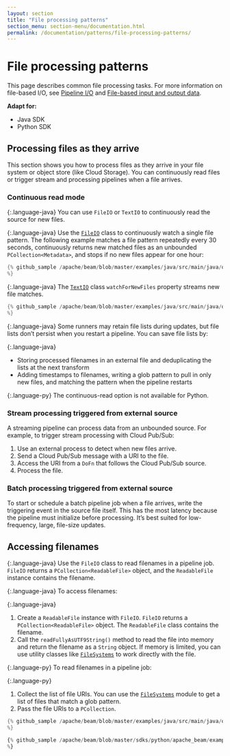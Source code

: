 ```yaml
---
layout: section
title: "File processing patterns"
section_menu: section-menu/documentation.html
permalink: /documentation/patterns/file-processing-patterns/
---
```

<!--
Licensed under the Apache License, Version 2.0 (the "License");
you may not use this file except in compliance with the License.
You may obtain a copy of the License at

http://www.apache.org/licenses/LICENSE-2.0

Unless required by applicable law or agreed to in writing, software
distributed under the License is distributed on an "AS IS" BASIS,
WITHOUT WARRANTIES OR CONDITIONS OF ANY KIND, either express or implied.
See the License for the specific language governing permissions and
limitations under the License.
-->

# File processing patterns

This page describes common file processing tasks. For more information on file-based I/O, see [Pipeline I/O](https://beam.apache.org/documentation/programming-guide/#pipeline-io) and [File-based input and output data](https://beam.apache.org/documentation/programming-guide/#file-based-data).

<nav class="language-switcher">
  <strong>Adapt for:</strong>
  <ul>
    <li data-type="language-java" class="active">Java SDK</li>
    <li data-type="language-py">Python SDK</li>
  </ul>
</nav>

## Processing files as they arrive

This section shows you how to process files as they arrive in your file system or object store (like Cloud Storage). You can continuously read files or trigger stream and processing pipelines when a file arrives.

### Continuous read mode

{:.language-java}
You can use `FileIO` or `TextIO` to continuously read the source for new files.

{:.language-java}
Use the [`FileIO`](https://beam.apache.org/releases/javadoc/2.9.0/org/apache/beam/sdk/io/FileIO.html) class to continuously watch a single file pattern. The following example matches a file pattern repeatedly every 30 seconds, continuously returns new matched files as an unbounded `PCollection<Metadata>`, and stops if no new files appear for one hour:

```java
{% github_sample /apache/beam/blob/master/examples/java/src/main/java/org/apache/beam/examples/snippets/Snippets.java tag:FileProcessPatternProcessNewFilesSnip1
%}
```

{:.language-java}
The [`TextIO`](https://beam.apache.org/releases/javadoc/2.9.0/org/apache/beam/sdk/io/TextIO.html) class `watchForNewFiles` property streams new file matches.

```java
{% github_sample /apache/beam/blob/master/examples/java/src/main/java/org/apache/beam/examples/snippets/Snippets.java tag:FileProcessPatternProcessNewFilesSnip2
%}
```

{:.language-java}
Some runners may retain file lists during updates, but file lists don’t persist when you restart a pipeline. You can save file lists by:

{:.language-java}
* Storing processed filenames in an external file and deduplicating the lists at the next transform
* Adding timestamps to filenames, writing a glob pattern to pull in only new files, and matching the pattern when the pipeline restarts

{:.language-py}
The continuous-read option is not available for Python.

### Stream processing triggered from external source

A streaming pipeline can process data from an unbounded source. For example, to trigger stream processing with Cloud Pub/Sub:

1. Use an external process to detect when new files arrive.
1. Send a Cloud Pub/Sub message with a URI to the file.
1. Access the URI from a `DoFn` that follows the Cloud Pub/Sub source.
1. Process the file.

### Batch processing triggered from external source

To start or schedule a batch pipeline job when a file arrives, write the triggering event in the source file itself. This has the most latency because the pipeline must initialize before processing. It’s best suited for low-frequency, large, file-size updates.

## Accessing filenames

{:.language-java}
Use the `FileIO` class to read filenames in a pipeline job. `FileIO` returns a `PCollection<ReadableFile>` object, and the `ReadableFile` instance contains the filename.

{:.language-java}
To access filenames:

{:.language-java}
1. Create a `ReadableFile` instance with `FileIO`. `FileIO` returns a `PCollection<ReadableFile>` object. The `ReadableFile` class contains the filename.
1. Call the `readFullyAsUTF9String()` method to read the file into memory and return the filename as a `String` object. If memory is limited, you can use utility classes like [`FileSystems`](https://beam.apache.org/releases/javadoc/2.9.0/org/apache/beam/sdk/io/FileSystems.html) to work directly with the file.

{:.language-py}
To read filenames in a pipeline job:

{:.language-py}
1. Collect the list of file URIs. You can use the [`FileSystems`](https://beam.apache.org/releases/pydoc/2.9.0/apache_beam.io.filesystems.html?highlight=filesystems#module-apache_beam.io.filesystems) module to get a list of files that match a glob pattern.
1. Pass the file URIs to a `PCollection`.

```java
{% github_sample /apache/beam/blob/master/examples/java/src/main/java/org/apache/beam/examples/snippets/Snippets.java tag:FileProcessPatternAccessMetadataSnip1
%}
```
```py
{% github_sample /apache/beam/blob/master/sdks/python/apache_beam/examples/snippets/snippets.py tag:FileProcessPatternAccessMetadataSnip1
%}
```